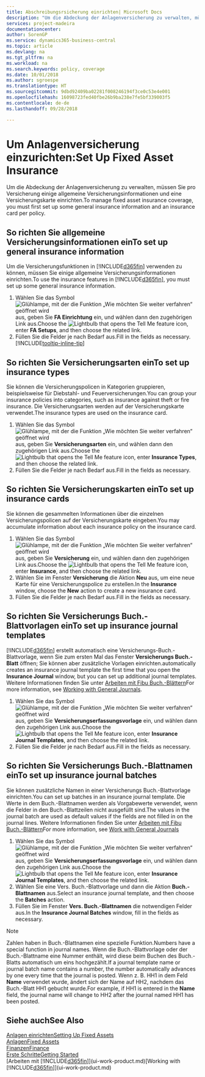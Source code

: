 ```yaml
---
title: Abschreibungsrsicherung einrichten| Microsoft Docs
description: "Um die Abdeckung der Anlagenversicherung zu verwalten, müssen Sie pro Versicherung einige allgemeine Versicherungsinformationen und eine Versicherungskarte einrichten."
services: project-madeira
documentationcenter: 
author: SorenGP
ms.service: dynamics365-business-central
ms.topic: article
ms.devlang: na
ms.tgt_pltfrm: na
ms.workload: na
ms.search.keywords: policy, coverage
ms.date: 10/01/2018
ms.author: sgroespe
ms.translationtype: HT
ms.sourcegitcommit: 9dbd92409ba02281f008246194f3ce0c53e4e001
ms.openlocfilehash: 16098723fed40fbe26b9ba238e7fe5bf339003f5
ms.contentlocale: de-de
ms.lasthandoff: 09/28/2018

---
```

# <a name="set-up-fixed-asset-insurance"></a><span data-ttu-id="1d610-103">Um Anlagenversicherung einzurichten:</span><span class="sxs-lookup"><span data-stu-id="1d610-103">Set Up Fixed Asset Insurance</span></span>
<span data-ttu-id="1d610-104">Um die Abdeckung der Anlagenversicherung zu verwalten, müssen Sie pro Versicherung einige allgemeine Versicherungsinformationen und eine Versicherungskarte einrichten.</span><span class="sxs-lookup"><span data-stu-id="1d610-104">To manage fixed asset insurance coverage, you must first set up some general insurance information and an insurance card per policy.</span></span>

## <a name="to-set-up-general-insurance-information"></a><span data-ttu-id="1d610-105">So richten Sie allgemeine Versicherungsinformationen ein</span><span class="sxs-lookup"><span data-stu-id="1d610-105">To set up general insurance information</span></span>
<span data-ttu-id="1d610-106">Um die Versicherungsfunktionen in [!INCLUDE[d365fin](includes/d365fin_md.md)]  verwenden zu können, müssen Sie einige allgemeine Versicherungsinformationen einrichten.</span><span class="sxs-lookup"><span data-stu-id="1d610-106">To use the insurance features in [!INCLUDE[d365fin](includes/d365fin_md.md)], you must set up some general insurance information.</span></span>  

1. <span data-ttu-id="1d610-107">Wählen Sie das Symbol ![Glühlampe, mit der die Funktion „Wie möchten Sie weiter verfahren“ geöffnet wird](media/ui-search/search_small.png "Wie möchten Sie weiter verfahren?") aus, geben Sie **FA Einrichtung** ein, und wählen dann den zugehörigen Link aus.</span><span class="sxs-lookup"><span data-stu-id="1d610-107">Choose the ![Lightbulb that opens the Tell Me feature](media/ui-search/search_small.png "Tell me what you want to do") icon, enter **FA Setups**, and then choose the related link.</span></span>  
2. <span data-ttu-id="1d610-108">Füllen Sie die Felder je nach Bedarf aus.</span><span class="sxs-lookup"><span data-stu-id="1d610-108">Fill in the fields as necessary.</span></span> [!INCLUDE[tooltip-inline-tip](includes/tooltip-inline-tip_md.md)]  

## <a name="to-set-up-insurance-types"></a><span data-ttu-id="1d610-109">So richten Sie Versicherungsarten ein</span><span class="sxs-lookup"><span data-stu-id="1d610-109">To set up insurance types</span></span>
<span data-ttu-id="1d610-110">Sie können die Versicherungspolicen in Kategorien gruppieren, beispielsweise für Diebstahl- und Feuerversicherungen.</span><span class="sxs-lookup"><span data-stu-id="1d610-110">You can group your insurance policies into categories, such as insurance against theft or fire insurance.</span></span> <span data-ttu-id="1d610-111">Die Versicherungsarten werden auf der Versicherungskarte verwendet.</span><span class="sxs-lookup"><span data-stu-id="1d610-111">The insurance types are used on the insurance card.</span></span>

1. <span data-ttu-id="1d610-112">Wählen Sie das Symbol ![Glühlampe, mit der die Funktion „Wie möchten Sie weiter verfahren“ geöffnet wird](media/ui-search/search_small.png "Wie möchten Sie weiter verfahren?") aus, geben Sie **Versicherungsarten** ein, und wählen dann den zugehörigen Link aus.</span><span class="sxs-lookup"><span data-stu-id="1d610-112">Choose the ![Lightbulb that opens the Tell Me feature](media/ui-search/search_small.png "Tell me what you want to do") icon, enter **Insurance Types**, and then choose the related link.</span></span>  
2. <span data-ttu-id="1d610-113">Füllen Sie die Felder je nach Bedarf aus.</span><span class="sxs-lookup"><span data-stu-id="1d610-113">Fill in the fields as necessary.</span></span>

## <a name="to-set-up-insurance-cards"></a><span data-ttu-id="1d610-114">So richten Sie Versicherungskarten ein</span><span class="sxs-lookup"><span data-stu-id="1d610-114">To set up insurance cards</span></span>
<span data-ttu-id="1d610-115">Sie können die gesammelten Informationen über die einzelnen Versicherungspolicen auf der Versicherungskarte eingeben.</span><span class="sxs-lookup"><span data-stu-id="1d610-115">You may accumulate information about each insurance policy on the insurance card.</span></span>  

1. <span data-ttu-id="1d610-116">Wählen Sie das Symbol ![Glühlampe, mit der die Funktion „Wie möchten Sie weiter verfahren“ geöffnet wird](media/ui-search/search_small.png "Wie möchten Sie weiter verfahren?") aus, geben Sie **Versicherung** ein, und wählen dann den zugehörigen Link aus.</span><span class="sxs-lookup"><span data-stu-id="1d610-116">Choose the ![Lightbulb that opens the Tell Me feature](media/ui-search/search_small.png "Tell me what you want to do") icon, enter **Insurance**, and then choose the related link.</span></span>  
2. <span data-ttu-id="1d610-117">Wählen Sie im Fenster **Versicherung** die Aktion **Neu** aus, um eine neue Karte für eine Versicherungspolice zu erstellen.</span><span class="sxs-lookup"><span data-stu-id="1d610-117">In the **Insurance** window, choose the **New** action to create a  new insurance card.</span></span>  
3. <span data-ttu-id="1d610-118">Füllen Sie die Felder je nach Bedarf aus.</span><span class="sxs-lookup"><span data-stu-id="1d610-118">Fill in the fields as necessary.</span></span>

## <a name="to-set-up-insurance-journal-templates"></a><span data-ttu-id="1d610-119">So richten Sie Versicherungs Buch.-Blattvorlagen ein</span><span class="sxs-lookup"><span data-stu-id="1d610-119">To set up insurance journal templates</span></span>
[!INCLUDE[d365fin](includes/d365fin_md.md)] <span data-ttu-id="1d610-120">erstellt automatisch eine Versicherungs-Buch.-Blattvorlage, wenn Sie zum ersten Mal das Fenster **Versicherungs Buch.-Blatt** öffnen; Sie können aber zusätzliche Vorlagen einrichten.</span><span class="sxs-lookup"><span data-stu-id="1d610-120">automatically creates an insurance journal template the first time that you open the **Insurance Journal** window, but you can set up additional journal templates.</span></span> <span data-ttu-id="1d610-121">Weitere Informationen finden Sie unter [Arbeiten mit Fibu Buch.-Blättern](ui-work-general-journals.md)</span><span class="sxs-lookup"><span data-stu-id="1d610-121">For more information, see [Working with General Journals](ui-work-general-journals.md).</span></span>  

1. <span data-ttu-id="1d610-122">Wählen Sie das Symbol ![Glühlampe, mit der die Funktion „Wie möchten Sie weiter verfahren“ geöffnet wird](media/ui-search/search_small.png "Wie möchten Sie weiter verfahren?") aus, geben Sie **Versicherungserfassungsvorlage** ein, und wählen dann den zugehörigen Link aus.</span><span class="sxs-lookup"><span data-stu-id="1d610-122">Choose the ![Lightbulb that opens the Tell Me feature](media/ui-search/search_small.png "Tell me what you want to do") icon, enter **Insurance Journal Templates**, and then choose the related link.</span></span>  
2. <span data-ttu-id="1d610-123">Füllen Sie die Felder je nach Bedarf aus.</span><span class="sxs-lookup"><span data-stu-id="1d610-123">Fill in the fields as necessary.</span></span>

## <a name="to-set-up-insurance-journal-batches"></a><span data-ttu-id="1d610-124">So richten Sie Versicherungs Buch.-Blattnamen ein</span><span class="sxs-lookup"><span data-stu-id="1d610-124">To set up insurance journal batches</span></span>
<span data-ttu-id="1d610-125">Sie können zusätzliche Namen in einer Versicherungs Buch.-Blattvorlage einrichten.</span><span class="sxs-lookup"><span data-stu-id="1d610-125">You can set up batches in an insurance journal template.</span></span> <span data-ttu-id="1d610-126">Die Werte in dem Buch.-Blattnamen werden als Vorgabewerte verwendet, wenn die Felder in den Buch.-Blattzeilen nicht ausgefüllt sind.</span><span class="sxs-lookup"><span data-stu-id="1d610-126">The values in the journal batch are used as default values if the fields are not filled in on the journal lines.</span></span> <span data-ttu-id="1d610-127">Weitere Informationen finden Sie unter [Arbeiten mit Fibu Buch.-Blättern](ui-work-general-journals.md)</span><span class="sxs-lookup"><span data-stu-id="1d610-127">For more information, see [Work with General Journals](ui-work-general-journals.md)</span></span>  

1. <span data-ttu-id="1d610-128">Wählen Sie das Symbol ![Glühlampe, mit der die Funktion „Wie möchten Sie weiter verfahren“ geöffnet wird](media/ui-search/search_small.png "Wie möchten Sie weiter verfahren?") aus, geben Sie **Versicherungserfassungsvorlage** ein, und wählen dann den zugehörigen Link aus.</span><span class="sxs-lookup"><span data-stu-id="1d610-128">Choose the ![Lightbulb that opens the Tell Me feature](media/ui-search/search_small.png "Tell me what you want to do") icon, enter **Insurance Journal Templates**, and then choose the related link.</span></span>  
2. <span data-ttu-id="1d610-129">Wählen Sie eine Vers. Buch.-Blattvorlage und dann die Aktion **Buch.-Blattnamen** aus.</span><span class="sxs-lookup"><span data-stu-id="1d610-129">Select an insurance journal template, and then choose the **Batches** action.</span></span>
3. <span data-ttu-id="1d610-130">Füllen Sie im Fenster **Vers. Buch.-Blattnamen** die notwendigen Felder aus.</span><span class="sxs-lookup"><span data-stu-id="1d610-130">In the **Insurance Journal Batches** window, fill in the fields as necessary.</span></span>

> [!NOTE]  
>   <span data-ttu-id="1d610-131">Zahlen haben in Buch.-Blattnamen eine spezielle Funktion.</span><span class="sxs-lookup"><span data-stu-id="1d610-131">Numbers have a special function in journal names.</span></span> <span data-ttu-id="1d610-132">Wenn die Buch.-Blattvorlage oder der Buch.-Blattname eine Nummer enthält, wird diese beim Buchen des Buch.-Blatts automatisch um eins hochgezählt.</span><span class="sxs-lookup"><span data-stu-id="1d610-132">If a journal template name or journal batch name contains a number, the number automatically advances by one every time that the journal is posted.</span></span> <span data-ttu-id="1d610-133">Wenn z. B. HH1 in dem Feld **Name** verwendet wurde, ändert sich der Name auf HH2, nachdem das Buch.-Blatt HH1 gebucht wurde.</span><span class="sxs-lookup"><span data-stu-id="1d610-133">For example, if HH1 is entered in the **Name** field, the journal name will change to HH2 after the journal named HH1 has been posted.</span></span>

## <a name="see-also"></a><span data-ttu-id="1d610-134">Siehe auch</span><span class="sxs-lookup"><span data-stu-id="1d610-134">See Also</span></span>
[<span data-ttu-id="1d610-135">Anlagen einrichten</span><span class="sxs-lookup"><span data-stu-id="1d610-135">Setting Up Fixed Assets</span></span>](fa-setup.md)  
[<span data-ttu-id="1d610-136">Anlagen</span><span class="sxs-lookup"><span data-stu-id="1d610-136">Fixed Assets</span></span>](fa-manage.md)  
[<span data-ttu-id="1d610-137">Finanzen</span><span class="sxs-lookup"><span data-stu-id="1d610-137">Finance</span></span>](finance.md)  
[<span data-ttu-id="1d610-138">Erste Schritte</span><span class="sxs-lookup"><span data-stu-id="1d610-138">Getting Started</span></span>](product-get-started.md)  
<span data-ttu-id="1d610-139">[Arbeiten mit [!INCLUDE[d365fin](includes/d365fin_md.md)]](ui-work-product.md)</span><span class="sxs-lookup"><span data-stu-id="1d610-139">[Working with [!INCLUDE[d365fin](includes/d365fin_md.md)]](ui-work-product.md)</span></span>

